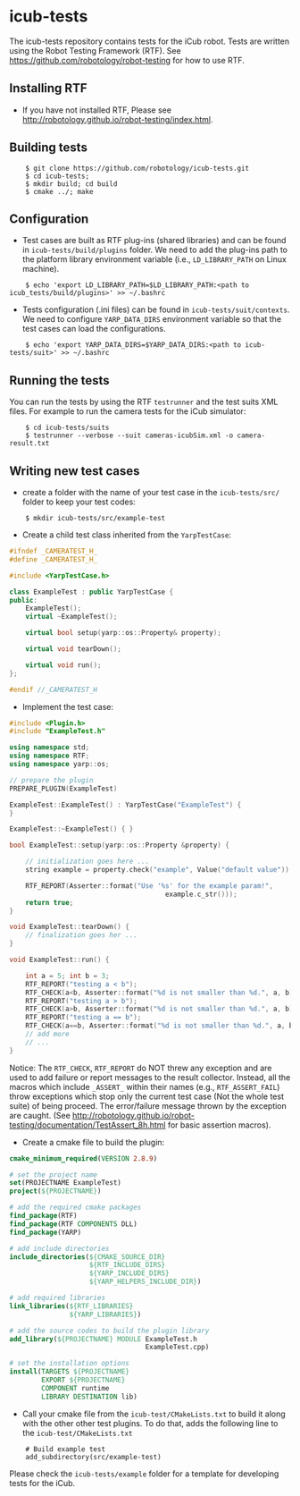 icub-tests
==========
The icub-tests repository contains tests for the iCub robot. Tests are written using the Robot Testing Framework (RTF). See https://github.com/robotology/robot-testing for how to use RTF. 


Installing RTF
--------------
* If you have not installed RTF, Please see http://robotology.github.io/robot-testing/index.html. 


Building tests 
--------------
```
    $ git clone https://github.com/robotology/icub-tests.git
    $ cd icub-tests; 
    $ mkdir build; cd build
    $ cmake ../; make
```

Configuration
-------------
* Test cases are built as RTF plug-ins (shared libraries) and can be found in `icub-tests/build/plugins` folder. We need to add the plug-ins path to the platform library environment variable (i.e., `LD_LIBRARY_PATH` on Linux machine). 

```
    $ echo 'export LD_LIBRARY_PATH=$LD_LIBRARY_PATH:<path to icub_tests/build/plugins>' >> ~/.bashrc
```

* Tests configuration (.ini files) can be found in `icub-tests/suit/contexts`. We need to configure `YARP_DATA_DIRS` environment variable so that the test cases can load the configurations.

```
    $ echo 'export YARP_DATA_DIRS=$YARP_DATA_DIRS:<path to icub-tests/suit>' >> ~/.bashrc
```

Running the tests
-----------------
You can run the tests by using the RTF `testrunner` and the test suits XML files. For example to run the camera tests for the iCub simulator:

```
    $ cd icub-tests/suits
    $ testrunner --verbose --suit cameras-icubSim.xml -o camera-result.txt
```

Writing new test cases
----------------------
* create a folder with the name of your test case in the `icub-tests/src/` folder to keep your test codes: 

```
    $ mkdir icub-tests/src/example-test
```

* Create a child test class inherited from the `YarpTestCase`:

```c++
#ifndef _CAMERATEST_H_
#define _CAMERATEST_H_

#include <YarpTestCase.h>

class ExampleTest : public YarpTestCase {
public:
    ExampleTest();
    virtual ~ExampleTest();

    virtual bool setup(yarp::os::Property& property);

    virtual void tearDown();

    virtual void run();
};

#endif //_CAMERATEST_H
```

* Implement the test case: 

```c++
#include <Plugin.h>
#include "ExampleTest.h"

using namespace std;
using namespace RTF;
using namespace yarp::os;

// prepare the plugin
PREPARE_PLUGIN(ExampleTest)

ExampleTest::ExampleTest() : YarpTestCase("ExampleTest") {
}

ExampleTest::~ExampleTest() { }

bool ExampleTest::setup(yarp::os::Property &property) {

    // initialization goes here ...
    string example = property.check("example", Value("default value")).asString();

    RTF_REPORT(Asserter::format("Use '%s' for the example param!",
                                       example.c_str()));
    return true;
}

void ExampleTest::tearDown() {
    // finalization goes her ...
}

void ExampleTest::run() {

    int a = 5; int b = 3;
    RTF_REPORT("testing a < b");
    RTF_CHECK(a<b, Asserter::format("%d is not smaller than %d.", a, b));
    RTF_REPORT("testing a > b");
    RTF_CHECK(a>b, Asserter::format("%d is not smaller than %d.", a, b));
    RTF_REPORT("testing a == b");
    RTF_CHECK(a==b, Asserter::format("%d is not smaller than %d.", a, b));
    // add more 
    // ...
}
```

Notice: The `RTF_CHECK`, `RTF_REPORT` do NOT threw any exception and are used to add failure or report messages to the result collector. Instead, all the macros which include `_ASSERT_` within their names (e.g., `RTF_ASSERT_FAIL`) throw exceptions which stop only the current test case (Not the whole test suite) of being proceed. The error/failure message thrown by the exception are caught. (See http://robotology.github.io/robot-testing/documentation/TestAssert_8h.html for basic assertion macros). 

* Create a cmake file to build the plugin: 

```cmake
cmake_minimum_required(VERSION 2.8.9)

# set the project name
set(PROJECTNAME ExampleTest)
project(${PROJECTNAME})

# add the required cmake packages
find_package(RTF)
find_package(RTF COMPONENTS DLL)
find_package(YARP)

# add include directories
include_directories(${CMAKE_SOURCE_DIR}
                    ${RTF_INCLUDE_DIRS}
                    ${YARP_INCLUDE_DIRS}
                    ${YARP_HELPERS_INCLUDE_DIR})

# add required libraries 
link_libraries(${RTF_LIBRARIES}
               ${YARP_LIBRARIES})

# add the source codes to build the plugin library
add_library(${PROJECTNAME} MODULE ExampleTest.h
                                  ExampleTest.cpp)

# set the installation options
install(TARGETS ${PROJECTNAME}
        EXPORT ${PROJECTNAME}
        COMPONENT runtime
        LIBRARY DESTINATION lib)
```

* Call your cmake file from the `icub-test/CMakeLists.txt` to build it along with the other other test plugins.
To do that, adds the following line to the `icub-test/CMakeLists.txt`

```
    # Build example test 
    add_subdirectory(src/example-test)
```

Please check the `icub-tests/example` folder for a template for developing tests for the iCub. 


 




